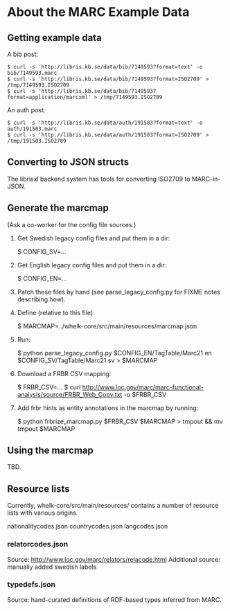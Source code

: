 About the MARC Example Data
========================================================================

## Getting example data ##

A bib post:

    $ curl -s 'http://libris.kb.se/data/bib/7149593?format=text' -o bib/7149593.marc
    $ curl -s 'http://libris.kb.se/data/bib/7149593?format=ISO2709' > /tmp/7149593.ISO2709
    $ curl -s 'http://libris.kb.se/data/bib/7149593?format=application/marcxml' > /tmp/7149593.ISO2709

An auth post:

    $ curl -s 'http://libris.kb.se/data/auth/191503?format=text' -o auth/191503.marc
    $ curl -s 'http://libris.kb.se/data/auth/191503?format=ISO2709' > /tmp/191503.ISO2709

## Converting to JSON structs ##

The librisxl backend system has tools for converting ISO2709 to MARC-in-JSON.

## Generate the marcmap ##

(Ask a co-worker for the config file sources.)

1. Get Swedish legacy config files and put them in a dir:

    $ CONFIG_SV=...

2. Get English legacy config files and put them in a dir:

    $ CONFIG_EN=...

3. Patch these files by hand (see parse_legacy_config.py for FIXME notes describing how).

4. Define (relative to this file):

    $ MARCMAP=../whelk-core/src/main/resources/marcmap.json

5. Run:

    $ python parse_legacy_config.py $CONFIG_EN/TagTable/Marc21 en $CONFIG_SV/TagTable/Marc21 sv > $MARCMAP

6. Download a FRBR CSV mapping:

     $ FRBR_CSV=...
     $ curl http://www.loc.gov/marc/marc-functional-analysis/source/FRBR_Web_Copy.txt -o $FRBR_CSV

7. Add frbr hints as entity annotations in the marcmap by running:

    $ python frbrize_marcmap.py $FRBR_CSV $MARCMAP > tmpout && mv tmpout $MARCMAP

## Using the marcmap ##

TBD.

## Resource lists ##

Currently, whelk-core/src/main/resources/ contains a number of resource lists with various origins.

nationalitycodes.json
countrycodes.json
langcodes.json

### relatorcodes.json ###

Source: http://www.loc.gov/marc/relators/relacode.html
Additional source: manually added swedish labels

### typedefs.json ###

Source: hand-curated definitions of RDF-based types inferred from MARC.

